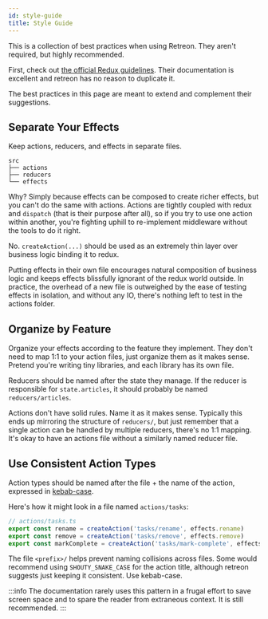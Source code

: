 ```yaml
---
id: style-guide
title: Style Guide
---
```

This is a collection of best practices when using Retreon. They aren't required, but highly recommended.

First, check out [the official Redux guidelines](https://redux.js.org/style-guide/style-guide). Their documentation is excellent and retreon has no reason to duplicate it.

The best practices in this page are meant to extend and complement their suggestions.

## Separate Your Effects
Keep actions, reducers, and effects in separate files.

```
src
├── actions
├── reducers
└── effects
```

Why? Simply because effects can be composed to create richer effects, but you can't do the same with actions. Actions are tightly coupled with redux and `dispatch` (that is their purpose after all), so if you try to use one action within another, you're fighting uphill to re-implement middleware without the tools to do it right.

No. `createAction(...)` should be used as an extremely thin layer over business logic binding it to redux.

Putting effects in their own file encourages natural composition of business logic and keeps effects blissfully ignorant of the redux world outside. In practice, the overhead of a new file is outweighed by the ease of testing effects in isolation, and without any IO, there's nothing left to test in the actions folder.

## Organize by Feature
Organize your effects according to the feature they implement. They don't need to map 1:1 to your action files, just organize them as it makes sense. Pretend you're writing tiny libraries, and each library has its own file.

Reducers should be named after the state they manage. If the reducer is responsible for `state.articles`, it should probably be named `reducers/articles`.

Actions don't have solid rules. Name it as it makes sense. Typically this ends up mirroring the structure of `reducers/`, but just remember that a single action can be handled by multiple reducers, there's no 1:1 mapping. It's okay to have an actions file without a similarly named reducer file.

## Use Consistent Action Types
Action types should be named after the file + the name of the action, expressed in [kebab-case](https://en.wiktionary.org/wiki/kebab_case).

Here's how it might look in a file named `actions/tasks`:
```ts
// actions/tasks.ts
export const rename = createAction('tasks/rename', effects.rename)
export const remove = createAction('tasks/remove', effects.remove)
export const markComplete = createAction('tasks/mark-complete', effects.markComplete)
```

The file `<prefix>/` helps prevent naming collisions across files. Some would recommend using `SHOUTY_SNAKE_CASE` for the action title, although retreon suggests just keeping it consistent. Use kebab-case.

:::info
The documentation rarely uses this pattern in a frugal effort to save screen space and to spare the reader from extraneous context. It is still recommended.
:::
